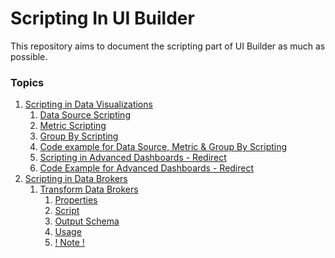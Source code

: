 ﻿# Scripting In UI Builder
This repository aims to document the scripting part of UI Builder as much as possible.


### Topics
1. [Scripting in Data Visualizations](./pages/data_visualizations.md)
	1. [Data Source Scripting](./pages/data_visualizations.md#data-source-scripting)
	2. [Metric Scripting](./pages/data_visualizations.md#metric-scripting)
	3. [Group By Scripting](./pages/data_visualizations.md#group-by-scripting)
	4. [Code example for Data Source, Metric & Group By Scripting](./pages/data_visualizations.md#data-metric-example)
	5. [Scripting in Advanced Dashboards - Redirect](./pages/data_visualizations.md#dashboard-redirect)
	6. [Code Example for Advanced Dashboards - Redirect](./pages/data_visualizations.md#dashboard-redirect-code)
2. [Scripting in Data Brokers](./pages/data_brokers.md)
	1. [Transform Data Brokers](./pages/data_brokers.md#transform-data-broker)
		1. [Properties](./pages/data_brokers.md#transform-properties)
		2. [Script](./pages/data_brokers.md#transform-script)
		3. [Output Schema](./pages/data_brokers.md#transform-output)
		4. [Usage](./pages/data_brokers.md#transform-usage)
		5. [! Note !](./pages/data_brokers.md#transform-notes)




